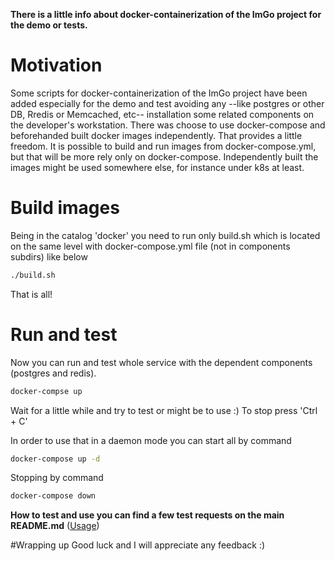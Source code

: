 **There is a little info about docker-containerization of the ImGo project for the demo or tests.**  

# Motivation
Some scripts for docker-containerization of the ImGo project have been added especially for the demo and test avoiding any --like postgres or other DB, Rredis or Memcached, etc-- installation some related components on the developer's workstation. There was choose to use docker-compose and beforehanded built docker images independently. That provides a little freedom. It is possible to build and run images from docker-compose.yml, but that will be more rely only on docker-compose. Independently built the images might be used somewhere else, for instance under k8s at least.  

# Build images
Being in the catalog 'docker'  you need to run only build.sh which is located on the same level with docker-compose.yml file (not in components subdirs) like below
```bash
./build.sh
```
That is all!

# Run and test
Now you can run and test whole service with the dependent components (postgres and redis).
```bash
docker-compse up
```
Wait for a little while and try to test or might be to use :)
To stop press 'Ctrl + C'  

In order to use that in a daemon mode you can start all by command
```bash
docker-compose up -d
````
Stopping by command
```bash
docker-compose down
````
**How to test and use you can find a few test requests on the main README.md** ([Usage](https://github.com/tdv/imgo/blob/master/README.md#usage))  


#Wrapping up
Good luck and I will appreciate any feedback :)